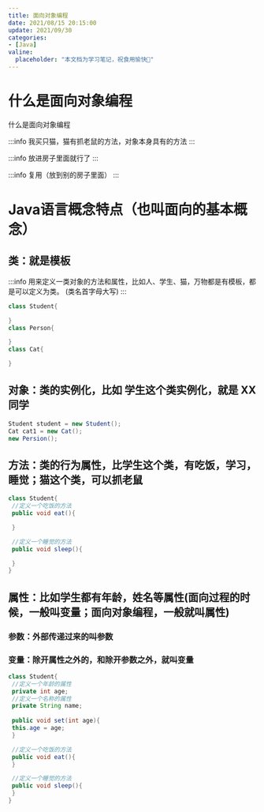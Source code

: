 ```yaml
---
title: 面向对象编程
date: 2021/08/15 20:15:00
update: 2021/09/30
categories:
- [Java]
valine:
  placeholder: "本文档为学习笔记，祝食用愉快💪"
---
```


# 什么是⾯向对象编程
什么是⾯向对象编程

:::info
我买只猫，猫有抓⽼⿏的⽅法，对象本身具有的⽅法
:::

:::info
放进房⼦⾥⾯就⾏了
:::

:::info
复⽤（放到别的房⼦⾥⾯）
:::

# Java语⾔概念特点（也叫⾯向的基本概念）
## 类：就是模板
:::info
⽤来定义⼀类对象的⽅法和属性，⽐如⼈、学⽣、猫，万物都是有模板，都是可以定义为类。 (类名⾸字⺟⼤写)
:::
```java
class Student{

}
class Person{

}
class Cat{

}
```
## 对象：类的实例化，⽐如 学⽣这个类实例化，就是 XX同学
```java
Student student = new Student();
Cat cat1 = new Cat();
new Persion();
```
## ⽅法：类的⾏为属性，⽐学⽣这个类，有吃饭，学习，睡觉；猫这个类，可以抓⽼⿏
```java
class Student{
 //定义⼀个吃饭的⽅法
 public void eat(){

 }

 //定义⼀个睡觉的⽅法
 public void sleep(){

 }
}
```
## 属性：⽐如学⽣都有年龄，姓名等属性(⾯向过程的时候，⼀般叫变量；⾯向对象编程，⼀般就叫属性)
### 参数：外部传递过来的叫参数
### 变量：除开属性之外的，和除开参数之外，就叫变量
```java
class Student{
 //定义⼀个年龄的属性
 private int age;
 //定义⼀个名称的属性
 private String name;
 
 public void set(int age){
 this.age = age;
 }

 //定义⼀个吃饭的⽅法
 public void eat(){
 }

 //定义⼀个睡觉的⽅法
 public void sleep(){
 }
}
```